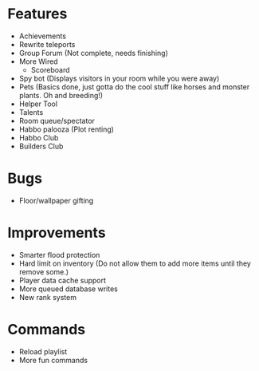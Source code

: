 Features
==================
* Achievements
* Rewrite teleports
* Group Forum (Not complete, needs finishing)
* More Wired
    - Scoreboard
* Spy bot (Displays visitors in your room while you were away)
* Pets (Basics done, just gotta do the cool stuff like horses and monster plants. Oh and breeding!)
* Helper Tool 
* Talents
* Room queue/spectator
* Habbo palooza (Plot renting)
* Habbo Club
* Builders Club

Bugs
==================
* Floor/wallpaper gifting

Improvements
==================
* Smarter flood protection 
* Hard limit on inventory (Do not allow them to add more items until they remove some.)
* Player data cache support
* More queued database writes
* New rank system


Commands
==================
* Reload playlist
* More fun commands
